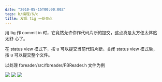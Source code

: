```yaml
---
date: "2010-05-15T00:00:00Z"
tags: b/编程/6/c
title: 发现 tig 一处亮点
---
```


用 tig 作 commit in 时，它竟然允许你作代码片断的提交，这点真是太方便太体贴太舒
心了。

在 status view 模式下，按 u 可以提交当前代码片断。关闭 status view 模式后，按 u
可以提交整个文件。

以处理 fbreader/src/fbreader/FBReader.h 文件为例

![](http://du1ab.one/images/2010/07/2010-05-15_1440x900_origin-704612.png)
![](http://du1ab.one/images/2010/07/2010-05-15_1440x900_origin-704612.png)
![](http://du1ab.one/images/2010/07/2010-05-15_1440x900_origin-704612.png)

